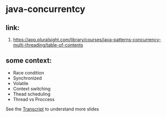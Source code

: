 # java-concurrentcy
## link:
1. https://app.pluralsight.com/library/courses/java-patterns-concurrency-multi-threading/table-of-contents
## some context:
- Race condition
- Synchronized
- Volatile
- Context switching
- Thead scheduling
- Thread vs Proccess

See the [Transcript](https://github.com/lengcheng111/java-concurrentcy/blob/master/Transcript.txt) to understand more slides
